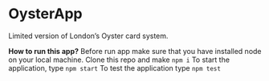 # OysterApp
Limited version of London’s Oyster card system.

**How to run this app?**
Before run app make sure that you have installed node on your local machine.
Clone this repo and make `npm i`
To start the application, type `npm start`
To test the application type `npm test`
